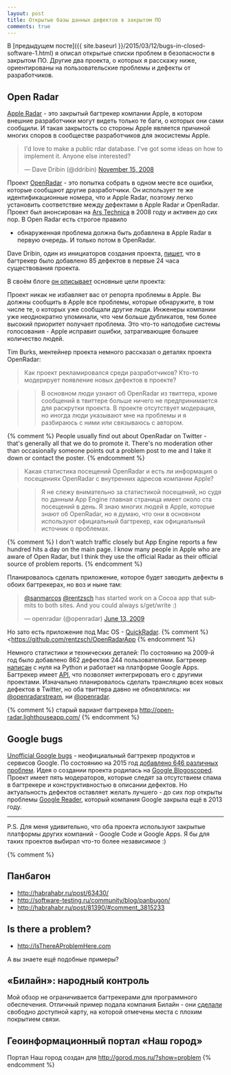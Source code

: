 ```yaml
---
layout: post
title: Открытые базы данных дефектов в закрытом ПО
comments: true
---
```


В [предыдущем посте]({{ site.baseurl }}/2015/03/12/bugs-in-closed-software-1.html)
я описал открытые списки проблем в безопасности в закрытом ПО. Другие два проекта,
о которых я расскажу ниже, ориентированы на пользовательские проблемы и дефекты от разработчиков.

## Open Radar

[Apple Radar](http://siliconrus.com/2015/02/apple-test/) -
это закрытый багтрекер компании Apple, в котором внешние разработчики
могут видеть только те баги, о которых они сами сообщили. И такая закрытость
со стороны Apple является причиной многих споров в сообществе разработчиков для экосистемы Apple.

<blockquote class="twitter-tweet" lang="en"><p>I&#39;d love to make a public rdar database. I&#39;ve got some ideas on how to implement it. Anyone else interested?</p>&mdash; Dave Dribin (@ddribin) <a href="https://twitter.com/ddribin/status/1007346215">November 15, 2008</a></blockquote>
<script async src="//platform.twitter.com/widgets.js" charset="utf-8"></script>

Проект [OpenRadar](http://openradar.me) - это попытка собрать в одном месте все ошибки,
которые сообщают другие разработчики. Он использует те же идентификационные номера,
что и Apple Radar, поэтому легко установить соответствие между дефектами в Apple Radar и OpenRadar.
Проект был анонсирован на [Ars Technica](http://arstechnica.com/news/open-radar-using-social-networking-to-squash-apple-bugs.ars) в 2008 году и активен до сих пор. В Open Radar есть строгое правило
- обнаруженная проблема должна быть добавлена в Apple Radar в первую очередь.
И только потом в OpenRadar.

Dave Dribin, один из инициаторов создания проекта,
[пишет](http://www.dribin.org/dave/blog/archives/2008/11/16/open_radar/), что
в багтрекер было добавлено 85 дефектов в первые 24 часа существования проекта.

В своём блоге [он описывает](http://www.dribin.org/dave/blog/archives/2008/11/16/open_radar/)
основные цели проекта:

Проект никак не избавляет вас от репорта проблемы в Apple.
Вы должны сообщить в Apple все проблемы, которые обнаружите, в том числе те, о которых
уже сообщали другие люди. Инженеры компании уже неоднократно упоминали, что чем больше дубликатов,
тем более высокий приоритет получает проблема. Это что-то наподобие системы голосования -
Apple исправит ошибки, затрагивающие большее количество людей.

Tim Burks, ментейнер проекта немного рассказал о деталях проекта OpenRadar:

> Как проект рекламировался среди разработчиков?
> Кто-то модерирует появление новых дефектов в проекте?

> > В основном люди узнают об OpenRadar из твиттера, кроме сообщений в твиттере
> > больше ничего не предпринимается для раскрутки проекта. В проекте отсутствует модерация,
> > но иногда люди указывают мне на проблемы и я разбираюсь с ними или связываюсь с автором.

{% comment %}
People usually find out about OpenRadar on Twitter - that's generally
all that we do to promote it. There's no moderation other than
occasionally someone points out a problem post to me and I take it
down or contact the poster.
{% endcomment %}

> Какая статистика посещений OpenRadar и есть ли информация о посещениях
> OpenRadar с внутренних адресов компании Apple?

> > Я не слежу внимательно за статистикой посещений, но судя по данным App Engine
> > главная страница имеет около ста посещений в день. Я знаю многих людей в Apple, которые
> > знают об OpenRadar, но я думаю, что они в основном используют официальный багтрекер, как
> > официальный источник о проблемах.

{% comment %}
I don't watch traffic closely but App Engine reports a few hundred
hits a day on the main page. I know many people in Apple who are aware
of Open Radar, but I think they use the official Radar as their
official source of problem reports.
{% endcomment %}

Планировалось сделать приложение, которое будет заводить дефекты в обоих багтрекерах,
но воз и ныне там:

<blockquote class="twitter-tweet" lang="en"><p><a href="https://twitter.com/sanmarcos">@sanmarcos</a> <a href="https://twitter.com/rentzsch">@rentzsch</a> has started work on a Cocoa app that submits to both sites. And you could always s/get/write :)</p>&mdash; openradar (@openradar) <a href="https://twitter.com/openradar/status/2159197189">June 13, 2009</a></blockquote>
<script async src="//platform.twitter.com/widgets.js" charset="utf-8"></script>

Но зато есть приложение под Mac OS - [QuickRadar](https://github.com/amyworrall/QuickRadar).
{% comment %}
<https://github.com/rentzsch/OpenRadarApp
{% endcomment %}

Немного статистики и технических деталей:
По состоянию на 2009-й год было добавлено 862 дефектов 244 пользователями.
Багтрекер [написан](https://github.com/timburks/openradar) с нуля на Python
и работает на платформе Google Apps. Багтрекер имеет [API](http://openradar.appspot.com/api/radars),
что позволяет интегрировать его с другими проектами. Изначально планировалось сделать
трансляцию всех новых дефектов в Twitter, но оба твиттера давно не обновлялись:
ни [@openradarstream](https://twitter.com/openradarstream), ни [@openradar](https://twitter.com/openradar).

{% comment %}
старый вариант багтрекера http://open-radar.lighthouseapp.com/
{% endcomment %}

## Google bugs

[Unofficial Google bugs](https://code.google.com/p/googlebugs/) - неофициальный багтрекер
продуктов и сервисов Google. По состоянию на 2015 год [добавлено 646 различных проблем](https://code.google.com/p/googlebugs/issues/list). Идея о создании проекта родилась на
[Google Blogoscoped](http://blogoscoped.com/forum/77995.html).
Проект имеет пять модераторов, которые следят за отсутствием спама в багтрекере и конструктивностью
в описании дефектов. Но актуальность дефектов оставляет желать лучшего -
до сих пор открыты проблемы [Google Reader](https://www.google.com/reader/about/),
который компания Google закрыла ещё в 2013 году.

----

P.S. Для меня удивительно, что оба проекта используют закрытые платформы других компаний -
Google Code и Google Apps. Я бы для таких проектов выбирал что-то более независимое :)

{% comment %}
## Панбагон

- <http://habrahabr.ru/post/63430/>
- <http://software-testing.ru/community/blog/panbugon/>
- <http://habrahabr.ru/post/81390/#comment_3815233>

## Is there a problem?

- <http://IsThereAProblemHere.com>

А вы знаете ещё подобные примеры?
## «Билайн»: народный контроль

Мой обзор не ограничивается багтрекерами для программного обеспечения.
Отличный пример подала компания Билайн - они [сделали](http://habrahabr.ru/company/beeline/blog/250387/)
свободно доступной карту, на которой отмечены места с плохим покрытием связи.

## Геоинформационный портал «Наш город»

Портал Наш город создан для <http://gorod.mos.ru/?show=problem>
{% endcomment %}
